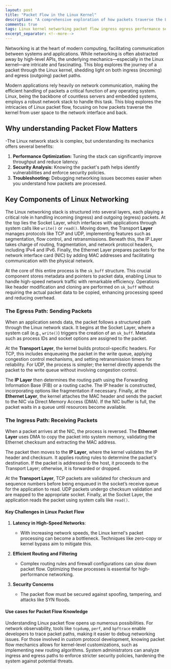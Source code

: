 ```yaml
---
layout: post
title: "Packet Flow in the Linux Kernel"
description: "A comprehensive exploration of how packets traverse the Linux kernel, covering both ingress and egress paths and their implications for performance, security, and debugging."
comments: true
tags: Linux kernel networking packet flow ingress egress performance security
excerpt_separator: <!--more-->
---
```


Networking is at the heart of modern computing, facilitating communication between systems and applications. While networking is often abstracted away by high-level APIs, the underlying mechanics—especially in the Linux kernel—are intricate and fascinating. This blog explores the journey of a packet through the Linux kernel, shedding light on both ingress (incoming) and egress (outgoing) packet paths.  

<!--more-->

Modern applications rely heavily on network communication, making the efficient handling of packets a critical function of any operating system. Linux, being the backbone of countless servers and embedded systems, employs a robust network stack to handle this task. This blog explores the intricacies of Linux packet flow, focusing on how packets traverse the kernel from user space to the network interface and back.

## Why understanding Packet Flow Matters

-The Linux network stack is complex, but understanding its mechanics offers several benefits:

1. **Performance Optimization:** Tuning the stack can significantly improve throughput and reduce latency.
2. **Security Analysis:** Knowing the packet's path helps identify vulnerabilities and enforce security policies.
3. **Troubleshooting:** Debugging networking issues becomes easier when you understand how packets are processed.

## Key Components of Linux Networking

The Linux networking stack is structured into several layers, each playing a critical role in handling incoming (ingress) and outgoing (egress) packets. At the top lies the Socket Layer, which interfaces with applications through system calls like `write()` or `read()`. Moving down, the Transport **Layer** manages protocols like TCP and UDP, implementing features such as segmentation, flow control, and retransmissions. Beneath this, the IP Layer takes charge of routing, fragmentation, and network protocol headers, including IPv4 and IPv6. Finally, the Ethernet Layer prepares packets for the network interface card (NIC) by adding MAC addresses and facilitating communication with the physical network.

At the core of this entire process is the `sk_buff` structure. This crucial component stores metadata and pointers to packet data, enabling Linux to handle high-speed network traffic with remarkable efficiency. Operations like header modification and cloning are performed on `sk_buff` without requiring the actual packet data to be copied, enhancing processing speed and reducing overhead.

### The Egress Path: Sending Packets

When an application sends data, the packet follows a structured path through the Linux network stack. It begins at the Socket Layer, where a system call (e.g., `write()`) triggers the creation of an `sk_buff`. Metadata such as process IDs and socket options are assigned to the packet.

At the **Transport Layer**, the kernel builds protocol-specific headers. For TCP, this includes enqueueing the packet in the write queue, applying congestion control mechanisms, and setting retransmission timers for reliability. For UDP, the process is simpler; the kernel directly appends the packet to the write queue without involving congestion control.

The **IP Layer** then determines the routing path using the Forwarding Information Base (FIB) or a routing cache. The IP header is constructed, incorporating options like fragmentation if necessary. Finally, at the **Ethernet Layer**, the kernel attaches the MAC header and sends the packet to the NIC via Direct Memory Access (DMA). If the NIC buffer is full, the packet waits in a queue until resources become available.

### The Ingress Path: Receiving Packets

When a packet arrives at the NIC, the process is reversed. The **Ethernet Layer** uses DMA to copy the packet into system memory, validating the Ethernet checksum and extracting the MAC address.

The packet then moves to the **IP Layer**, where the kernel validates the IP header and checksum. It applies routing rules to determine the packet's destination. If the packet is addressed to the host, it proceeds to the Transport Layer; otherwise, it is forwarded or dropped.

At the **Transport Layer**, TCP packets are validated for checksum and sequence numbers before being enqueued in the socket’s receive queue for the application to read. UDP packets undergo checksum validation and are mapped to the appropriate socket. Finally, at the Socket Layer, the application reads the packet using system calls like `read()`.

#### Key Challenges in Linux Packet Flow

1. **Latency in High-Speed Networks**:
   - With increasing network speeds, the Linux kernel's packet processing can become a bottleneck. Techniques like zero-copy or kernel bypass aim to mitigate this.

2. **Efficient Routing and Filtering**
    - Complex routing rules and firewall configurations can slow down packet flow. Optimizing these processes is essential for high-performance networking.

3. **Security Concerns**
    - The packet flow must be secured against spoofing, tampering, and attacks like SYN floods.

#### Use cases for Packet Flow Knowledge

Understanding Linux packet flow opens up numerous possibilities. For network observability, tools like `tcpdump`, `perf`, and `bpftrace` enable developers to trace packet paths, making it easier to debug networking issues. For those involved in custom protocol development, knowing packet flow mechanics allows for kernel-level customizations, such as implementing new routing algorithms. System administrators can analyze ingress and egress paths to enforce stricter security policies, hardening the system against potential threats.